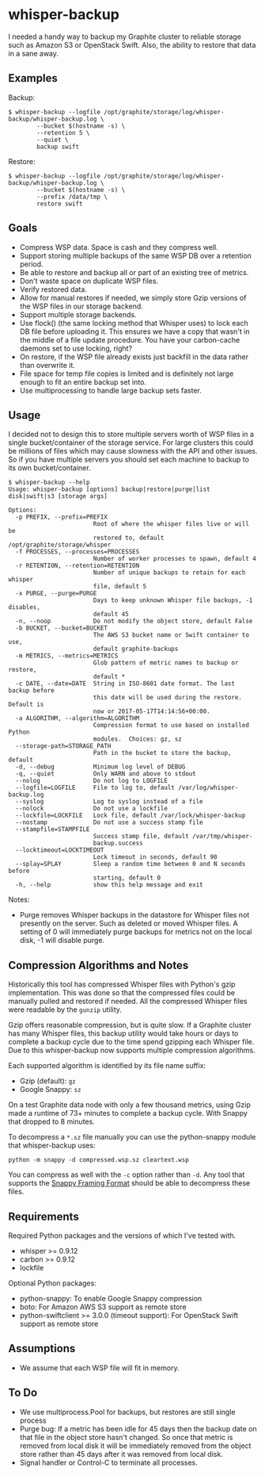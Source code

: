 whisper-backup
===============

I needed a handy way to backup my Graphite cluster to reliable storage such as
Amazon S3 or OpenStack Swift.  Also, the ability to restore that data in
a sane away.

Examples
--------

Backup:
```
$ whisper-backup --logfile /opt/graphite/storage/log/whisper-backup/whisper-backup.log \
        --bucket $(hostname -s) \
        --retention 5 \
        --quiet \
        backup swift
```

Restore:
```
$ whisper-backup --logfile /opt/graphite/storage/log/whisper-backup/whisper-backup.log \
        --bucket $(hostname -s) \
        --prefix /data/tmp \
        restore swift
```

Goals
-----

* Compress WSP data.  Space is cash and they compress well.
* Support storing multiple backups of the same WSP DB over a retention
  period.
* Be able to restore and backup all or part of an existing tree of metrics.
* Don't waste space on duplicate WSP files.
* Verify restored data.
* Allow for manual restores if needed, we simply store Gzip versions of the
  WSP files in our storage backend.
* Support multiple storage backends.
* Use flock() (the same locking method that Whisper uses) to lock each DB
  file before uploading it.  This ensures we have a copy that wasn't in the
  middle of a file update procedure.  You have your carbon-cache daemons
  set to use locking, right?
* On restore, if the WSP file already exists just backfill in the data
  rather than overwrite it.
* File space for temp file copies is limited and is definitely not
  large enough to fit an entire backup set into.
* Use multiprocessing to handle large backup sets faster.

Usage
-----

I decided not to design this to store multiple servers worth of WSP files in
a single bucket/container of the storage service.  For large clusters this
could be millions of files which may cause slowness with the API and other
issues.  So if you have multiple servers you should set each machine to backup
to its own bucket/container.

```
$ whisper-backup --help
Usage: whisper-backup [options] backup|restore|purge|list disk|swift|s3 [storage args]

Options:
  -p PREFIX, --prefix=PREFIX
                        Root of where the whisper files live or will be
                        restored to, default /opt/graphite/storage/whisper
  -f PROCESSES, --processes=PROCESSES
                        Number of worker processes to spawn, default 4
  -r RETENTION, --retention=RETENTION
                        Number of unique backups to retain for each whisper
                        file, default 5
  -x PURGE, --purge=PURGE
                        Days to keep unknown Whisper file backups, -1 disables,
                        default 45
  -n, --noop            Do not modify the object store, default False
  -b BUCKET, --bucket=BUCKET
                        The AWS S3 bucket name or Swift container to use,
                        default graphite-backups
  -m METRICS, --metrics=METRICS
                        Glob pattern of metric names to backup or restore,
                        default *
  -c DATE, --date=DATE  String in ISO-8601 date format. The last backup before
                        this date will be used during the restore.  Default is
                        now or 2017-05-17T14:14:56+00:00.
  -a ALGORITHM, --algorithm=ALGORITHM
                        Compression format to use based on installed Python
                        modules.  Choices: gz, sz
  --storage-path=STORAGE_PATH
                        Path in the bucket to store the backup, default
  -d, --debug           Minimum log level of DEBUG
  -q, --quiet           Only WARN and above to stdout
  --nolog               Do not log to LOGFILE
  --logfile=LOGFILE     File to log to, default /var/log/whisper-backup.log
  --syslog              Log to syslog instead of a file
  --nolock              Do not use a lockfile
  --lockfile=LOCKFILE   Lock file, default /var/lock/whisper-backup
  --nostamp             Do not use a success stamp file
  --stampfile=STAMPFILE
                        Success stamp file, default /var/tmp/whisper-
                        backup.success
  --locktimeout=LOCKTIMEOUT
                        Lock timeout in seconds, default 90
  --splay=SPLAY         Sleep a random time between 0 and N seconds before
                        starting, default 0
  -h, --help            show this help message and exit

```

Notes:
* Purge removes Whisper backups in the datastore for Whisper files not
  presently on the server.  Such as deleted or moved Whisper files.  A setting
  of 0 will immediately purge backups for metrics not on the local disk,
  -1 will disable purge.

Compression Algorithms and Notes
--------------------------------

Historically this tool has compressed Whisper files with Python's gzip
implementation.  This was done so that the compressed files could be manually
pulled and restored if needed.  All the compressed Whisper files were readable
by the `gunzip` utility.

Gzip offers reasonable compression, but is quite slow.  If a Graphite cluster
has many Whisper files, this backup utility would take hours or days to
complete a backup cycle due to the time spend gzipping each Whisper file.
Due to this whisper-backup now supports multiple compression algorithms.

Each supported algorithm is identified by its file name suffix:

* Gzip (default): `gz`
* Google Snappy: `sz`

On a test Graphite data node with only a few thousand metrics, using Gzip
made a runtime of 73+ minutes to complete a backup cycle.  With Snappy that
dropped to 8 minutes.

To decompress a `*.sz` file manually you can use the python-snappy module
that whisper-backup uses:

    python -m snappy -d compressed.wsp.sz cleartext.wsp

You can compress as well with the `-c` option rather than `-d`.  Any tool
that supports the [Snappy Framing Format][1] should be able to decompress
these files.

Requirements
------------

Required Python packages and the versions of which I've tested with.

* whisper >= 0.9.12
* carbon >= 0.9.12
* lockfile

Optional Python packages:

* python-snappy: To enable Google Snappy compression
* boto: For Amazon AWS S3 support as remote store
* python-swiftclient >= 3.0.0 (timeout support): For OpenStack Swift support
  as remote store

Assumptions
-----------

* We assume that each WSP file will fit in memory.

To Do
-----

* We use multiprocess.Pool for backups, but restores are still single process
* Purge bug:  If a metric has been idle for 45 days
  then the backup date on that file in the object store hasn't changed.  So
  once that metric is removed from local disk it will be immediately removed
  from the object store rather than 45 days after it was removed from local
  disk.
* Signal handler or Control-C to terminate all processes.

[1]: https://github.com/google/snappy/blob/master/framing_format.txt
